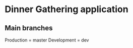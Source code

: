 Dinner Gathering application
=============================

Main branches
--------------------------

Production = master
Development = dev
